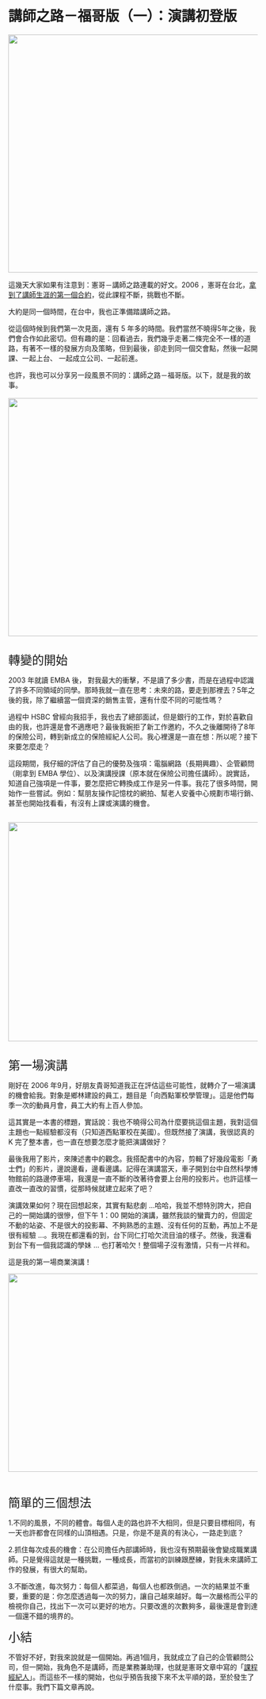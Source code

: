 # 講師之路－福哥版（一）：演講初登版 

<p><a href="http://1.bp.blogspot.com/-IEXmouthp7o/VuE--vz3WQI/AAAAAAAAUI8/2-sl7tZJMfU/s1600/IMGP3418.JPG"><img border="0" height="480" src="https://1.bp.blogspot.com/-IEXmouthp7o/VuE--vz3WQI/AAAAAAAAUI8/2-sl7tZJMfU/s640/IMGP3418.JPG" width="640"/></a></p>
<p>這幾天大家如果有注意到：憲哥－講師之路連載的好文。2006 ，憲哥在台北，<a href="http://lewis2fly.pixnet.net/blog/post/62809415" target="_blank">拿到了講師生涯的第一個合約</a>，從此課程不斷，挑戰也不斷。</p>
<p>大約是同一個時間，在台中，我也正準備踏講師之路。</p>
<p>從這個時候到我們第一次見面，還有 5 年多的時間。我們當然不曉得5年之後，我們會合作如此密切。但有趣的是：回看過去，我們幾乎走著二條完全不一樣的道路，有著不一樣的發展方向及策略，但到最後，卻走到同一個交會點，然後一起開課、一起上台、 一起成立公司、一起前進。</p>
<p>也許，我也可以分享另一段風景不同的：講師之路－福哥版。以下，就是我的故事。<br/><a name="more"></a><br/><span style="font-size: x-large;"><a href="http://1.bp.blogspot.com/-zg-VvRoYKiA/VuE_vYZsyeI/AAAAAAAAUJI/WZUTdzD9cPI/s1600/DSC01186.JPG"><img border="0" height="480" src="https://1.bp.blogspot.com/-zg-VvRoYKiA/VuE_vYZsyeI/AAAAAAAAUJI/WZUTdzD9cPI/s640/DSC01186.JPG" width="640"/></a></span><br/><span style="font-size: x-large;"><br/></span><span style="font-size: x-large;">轉變的開始</span></p>
<p>2003 年就讀 EMBA 後， 對我最大的衝擊，不是讀了多少書，而是在過程中認識了許多不同領域的同學。那時我就一直在思考：未來的路，要走到那裡去？5年之後的我，除了繼續當一個資深的銷售主管，還有什麼不同的可能性嗎？</p>
<p>過程中 HSBC 曾經向我招手，我也去了總部面試，但是銀行的工作，對於喜歡自由的我，也許還是會不適應吧？最後我婉拒了新工作邀約，不久之後離開待了8年的保險公司，轉到新成立的保險經紀人公司。我心裡還是一直在想：所以呢？接下來要怎麼走？</p>
<p>這段期間，我仔細的評估了自己的優勢及強項：電腦網路（長期興趣）、企管顧問（剛拿到 EMBA 學位）、以及演講授課（原本就在保險公司擔任講師）。說實話，知道自己強項是一件事，要怎麼把它轉換成工作是另一件事。我花了很多時間，開始作一些嘗試。例如：幫朋友操作記憶枕的網拍、幫老人安養中心規劃市場行銷、甚至也開始找看看，有沒有上課或演講的機會。<br/><b><span style="font-size: x-large;"><br/></span></b><b><span style="font-size: x-large;"><a href="http://1.bp.blogspot.com/-mkUCmwhpOh0/VuFAYsS_SrI/AAAAAAAAUJQ/yufdF-pnitY/s1600/%25E8%259E%25A2%25E5%25B9%2595%25E5%25BF%25AB%25E7%2585%25A7%2B2016-03-10%2B%25E4%25B8%258B%25E5%258D%25885.37.17.jpg"><img border="0" height="442" src="https://1.bp.blogspot.com/-mkUCmwhpOh0/VuFAYsS_SrI/AAAAAAAAUJQ/yufdF-pnitY/s640/%25E8%259E%25A2%25E5%25B9%2595%25E5%25BF%25AB%25E7%2585%25A7%2B2016-03-10%2B%25E4%25B8%258B%25E5%258D%25885.37.17.jpg" width="640"/></a></span></b><br/><span style="font-size: x-large;"><br/></span><span style="font-size: x-large;">第一場演講</span></p>
<p>剛好在 2006 年9月，好朋友貴哥知道我正在評估這些可能性，就轉介了一場演講的機會給我。對象是鄉林建設的員工，題目是「向西點軍校學管理」。這是他們每季一次的動員月會，員工大約有上百人參加。</p>
<p>這其實是一本書的標題，實話說：我也不曉得公司為什麼要挑這個主題，我對這個主題也一點經驗都沒有（只知道西點軍校在美國）。但既然接了演講，我很認真的 K 完了整本書，也一直在想要怎麼才能把演講做好？</p>
<p>最後我用了影片，來陳述書中的觀念。我搭配書中的內容，剪輯了好幾段電影「勇士們」的影片，邊說邊看，邊看邊講。記得在演講當天，車子開到台中自然科學博物館前的路邊停車場，我還是一直不斷的改著待會要上台用的投影片。也許這樣一直改一直改的習慣，從那時候就建立起來了吧？</p>
<p>演講效果如何？現在回想起來，其實有點悲劇 …哈哈，我並不想特別誇大，把自己的一開始講的很慘，但下午 1：00 開始的演講，雖然我談的蠻賣力的，但固定不動的站姿、不是很大的投影幕、不夠熟悉的主題、沒有任何的互動，再加上不是很有經驗 …。我現在都還看的到，台下同仁打哈欠流目油的樣子。然後，我還看到台下有一個我認識的學妹 … 也打著哈欠！整個場子沒有激情，只有一片祥和。</p>
<p>這是我的第一場商業演講！</p>
<p><a href="http://2.bp.blogspot.com/-D7C1mW2kpS8/VuFAsFFqexI/AAAAAAAAUJc/kSU5Z4lnZeQ/s1600/%25E8%259E%25A2%25E5%25B9%2595%25E5%25BF%25AB%25E7%2585%25A7%2B2016-03-10%2B%25E4%25B8%258B%25E5%258D%25885.38.35.jpg"><img border="0" height="400" src="https://2.bp.blogspot.com/-D7C1mW2kpS8/VuFAsFFqexI/AAAAAAAAUJc/kSU5Z4lnZeQ/s640/%25E8%259E%25A2%25E5%25B9%2595%25E5%25BF%25AB%25E7%2585%25A7%2B2016-03-10%2B%25E4%25B8%258B%25E5%258D%25885.38.35.jpg" width="640"/></a></p>
<p><span style="font-size: x-large;"><br/></span><span style="font-size: x-large;">簡單的三個想法</span></p>
<p>1.不同的風景，不同的體會。每個人走的路也許不大相同，但是只要目標相同，有一天也許都會在同樣的山頂相遇。只是，你是不是真的有決心，一路走到底？</p>
<p>2.抓住每次成長的機會：在公司擔任內部講師時，我也沒有預期最後會變成職業講師。只是覺得這就是一種挑戰，一種成長，而當初的訓練跟歷練，對我未來講師工作的發展，有很大的幫助。</p>
<p>3.不斷改進，每次努力：每個人都菜過，每個人也都跌倒過。一次的結果並不重要，重要的是：你怎麼透過每一次的努力，讓自己越來越好。每一次嚴格而公平的檢視你自己，找出下一次可以更好的地方。只要改進的次數夠多，最後還是會到達一個還不錯的境界的。</p>
<p><span style="font-size: x-large;">小結</span></p>
<p>不管好不好，對我來說就是一個開始。再過1個月，我就成立了自己的企管顧問公司，但一開始，我角色不是講師，而是業務兼助理，也就是憲哥文章中寫的「<a href="http://lewis2fly.pixnet.net/blog/post/62820449" target="_blank">課程經紀人</a>」。而這些不一樣的開始，也似乎預告我接下來不太平順的路，至於發生了什麼事。我們下篇文章再說。</p>